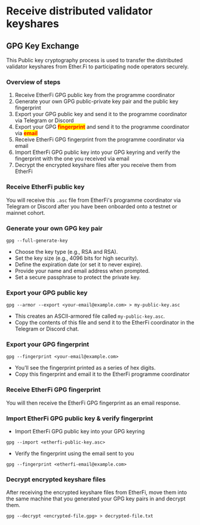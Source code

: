 # Receive distributed validator keyshares

## GPG Key Exchange

This Public key cryptography process is used to transfer the distributed validator keyshares from Ether.Fi to participating node operators securely.

### Overview of steps

1. Receive EtherFi GPG public key from the programme coordinator
2. Generate your own GPG public-private key pair and the public key fingerprint
3. Export your GPG public key and send it to the programme coordinator via Telegram or Discord
4. Export your GPG <mark style="color:red;">**fingerprint**</mark> and send it to the programme coordinator via <mark style="color:red;">**email**</mark>
5. Receive EtherFi GPG fingerprint from the programme coordinator via email
6. Import EtherFi GPG public key into your GPG keyring and verify the fingerprint with the one you received via email
7. Decrypt the encrypted keyshare files after you receive them from EtherFi

### Receive EtherFi public key

You will receive this `.asc` file from EtherFi's programme coordinator via Telegram or Discord after you have been onboarded onto a testnet or mainnet cohort.

### Generate your own GPG key pair&#x20;

```
gpg --full-generate-key
```

* Choose the key type (e.g., RSA and RSA).
* Set the key size (e.g., 4096 bits for high security).
* Define the expiration date (or set it to never expire).
* Provide your name and email address when prompted.
* Set a secure passphrase to protect the private key.

### Export your GPG public key

```
gpg --armor --export <your-email@example.com> > my-public-key.asc
```

* This creates an ASCII-armored file called `my-public-key.asc`.
* Copy the contents of this file and send it to the EtherFi coordinator in the Telegram or Discord chat.

### Export your GPG **fingerprint**

```
gpg --fingerprint <your-email@example.com>
```

* You’ll see the fingerprint printed as a series of hex digits.
* Copy this fingerprint and email it to the EtherFi programme coordinator

### Receive EtherFi GPG fingerprint

You will then receive the EtherFi GPG fingerprint as an email response.

### Import EtherFi GPG public key & verify fingerprint

* Import EtherFi GPG public key into your GPG keyring

```
gpg --import <etherfi-public-key.asc>
```

* Verify the fingerprint using the email sent to you

```
gpg --fingerprint <etherfi-email@example.com>
```

### Decrypt encrypted keyshare files

After receiving the encrypted keyshare files from EtherFi, move them into the same machine that you generated your GPG key pairs in and decrypt them.

```
gpg --decrypt <encrypted-file.gpg> > decrypted-file.txt
```
